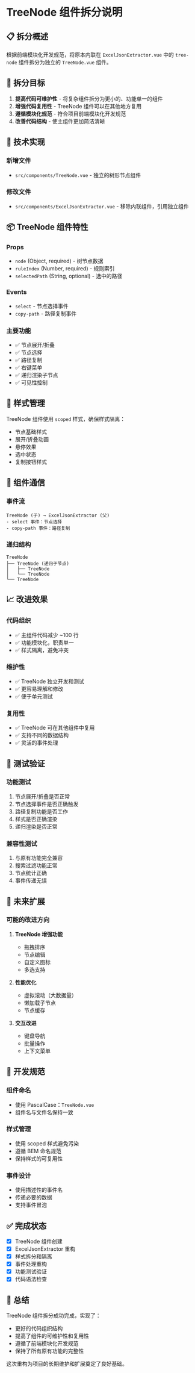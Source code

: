 # TreeNode 组件拆分说明

## 📋 拆分概述

根据前端模块化开发规范，将原本内联在 `ExcelJsonExtractor.vue` 中的 `tree-node` 组件拆分为独立的 `TreeNode.vue` 组件。

## 🎯 拆分目标

1. **提高代码可维护性** - 将复杂组件拆分为更小的、功能单一的组件
2. **增强代码复用性** - TreeNode 组件可以在其他地方复用
3. **遵循模块化规范** - 符合项目前端模块化开发规范
4. **改善代码结构** - 使主组件更加简洁清晰

## 🔧 技术实现

### 新增文件
- `src/components/TreeNode.vue` - 独立的树形节点组件

### 修改文件
- `src/components/ExcelJsonExtractor.vue` - 移除内联组件，引用独立组件

## 📦 TreeNode 组件特性

### Props
- `node` (Object, required) - 树节点数据
- `ruleIndex` (Number, required) - 规则索引
- `selectedPath` (String, optional) - 选中的路径

### Events
- `select` - 节点选择事件
- `copy-path` - 路径复制事件

### 主要功能
- ✅ 节点展开/折叠
- ✅ 节点选择
- ✅ 路径复制
- ✅ 右键菜单
- ✅ 递归渲染子节点
- ✅ 可见性控制

## 🎨 样式管理

TreeNode 组件使用 `scoped` 样式，确保样式隔离：
- 节点基础样式
- 展开/折叠动画
- 悬停效果
- 选中状态
- 复制按钮样式

## 🔄 组件通信

### 事件流
```
TreeNode (子) → ExcelJsonExtractor (父)
- select 事件：节点选择
- copy-path 事件：路径复制
```

### 递归结构
```
TreeNode 
├── TreeNode (递归子节点)
│   ├── TreeNode
│   └── TreeNode
└── TreeNode
```

## 📈 改进效果

### 代码组织
- ✅ 主组件代码减少 ~100 行
- ✅ 功能模块化，职责单一
- ✅ 样式隔离，避免冲突

### 维护性
- ✅ TreeNode 独立开发和测试
- ✅ 更容易理解和修改
- ✅ 便于单元测试

### 复用性
- ✅ TreeNode 可在其他组件中复用
- ✅ 支持不同的数据结构
- ✅ 灵活的事件处理

## 🧪 测试验证

### 功能测试
1. 节点展开/折叠是否正常
2. 节点选择事件是否正确触发
3. 路径复制功能是否工作
4. 样式是否正确渲染
5. 递归渲染是否正常

### 兼容性测试
1. 与原有功能完全兼容
2. 搜索过滤功能正常
3. 节点统计正确
4. 事件传递无误

## 🚀 未来扩展

### 可能的改进方向
1. **TreeNode 增强功能**
   - 拖拽排序
   - 节点编辑
   - 自定义图标
   - 多选支持

2. **性能优化**
   - 虚拟滚动（大数据量）
   - 懒加载子节点
   - 节点缓存

3. **交互改进**
   - 键盘导航
   - 批量操作
   - 上下文菜单

## 📝 开发规范

### 组件命名
- 使用 PascalCase：`TreeNode.vue`
- 组件名与文件名保持一致

### 样式管理
- 使用 scoped 样式避免污染
- 遵循 BEM 命名规范
- 保持样式的可复用性

### 事件设计
- 使用描述性的事件名
- 传递必要的数据
- 支持事件冒泡

## ✅ 完成状态

- [x] TreeNode 组件创建
- [x] ExcelJsonExtractor 重构
- [x] 样式拆分和隔离
- [x] 事件处理重构
- [x] 功能测试验证
- [x] 代码语法检查

## 🎉 总结

TreeNode 组件拆分成功完成，实现了：
- 更好的代码组织结构
- 提高了组件的可维护性和复用性
- 遵循了前端模块化开发规范
- 保持了所有原有功能的完整性

这次重构为项目的长期维护和扩展奠定了良好基础。